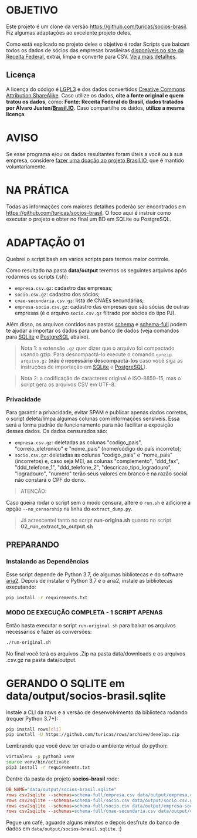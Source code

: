 # OBJETIVO

Este projeto é um clone da versão https://github.com/turicas/socios-brasil. Fiz algumas adaptações ao excelente projeto deles.

Como está explicado no projeto deles o objetivo é rodar Scripts que baixam todos os dados de sócios das empresas brasileiras [disponíveis
no site da Receita
Federal](https://receita.economia.gov.br/orientacao/tributaria/cadastros/cadastro-nacional-de-pessoas-juridicas-cnpj/dados-publicos-cnpj),
extrai, limpa e converte para CSV. [Veja mais
detalhes](http://dados.gov.br/noticia/governo-federal-disponibiliza-os-dados-abertos-do-cadastro-nacional-da-pessoa-juridica).


## Licença

A licença do código é [LGPL3](https://www.gnu.org/licenses/lgpl-3.0.en.html) e
dos dados convertidos [Creative Commons Attribution
ShareAlike](https://creativecommons.org/licenses/by-sa/4.0/). Caso utilize os
dados, **cite a fonte original e quem tratou os dados**, como: **Fonte: Receita
Federal do Brasil, dados tratados por Álvaro
Justen/[Brasil.IO](https://brasil.io/)**. Caso compartilhe os dados, **utilize
a mesma licença**.


# AVISO

Se esse programa e/ou os dados resultantes foram úteis a você ou à sua empresa,
considere [fazer uma doação ao projeto Brasil.IO](https://brasil.io/doe), que é
mantido voluntariamente.


# NA PRÁTICA

Todas as informações com maiores detalhes poderão ser encontrados em https://github.com/turicas/socios-brasil. O foco aqui é instruir como executar o projeto e obter no final um BD em SQLite ou PostgreSQL.


# ADAPTAÇÃO 01

Quebrei o script bash em vários scripts para termos maior controle.

Como resultado na pasta **data/output** teremos os seguintes arquivos
após rodarmos os scripts (.sh):

- `empresa.csv.gz`: cadastro das empresas;
- `socio.csv.gz`: cadastro dos sócios;
- `cnae-secundaria.csv.gz`: lista de CNAEs secundárias;
- `empresa-socia.csv.gz`: cadastro das empresas que são sócias de outras
  empresas (é o arquivo `socio.csv.gz` filtrado por sócios do tipo PJ).

Além disso, os arquivos contidos nas pastas [schema](schema/) e
[schema-full](schema-full/) podem te ajudar a importar os dados para um banco
de dados (veja comandos para [SQLite](#sqlite) e [PostgreSQL](#postgresql)
abaixo).

> Nota 1: a extensão `.gz` quer dizer que o arquivo foi compactado usando gzip.
> Para descompactá-lo execute o comando `gunzip arquivo.gz` (**não é necessário
> descompactá-los** caso você siga as instruções de importação em
> [SQLite](#sqlite) e [PostgreSQL](#postgresql)).

> Nota 2: a codificação de caracteres original é ISO-8859-15, mas o script gera
> os arquivos CSV em UTF-8.

### Privacidade

Para garantir a privacidade, evitar SPAM e publicar apenas dados corretos, o
script deleta/limpa algumas colunas com informações sensíveis. Essa será a
forma padrão de funcionamento para não facilitar a exposição desses dados. Os
dados censurados são:

- `empresa.csv.gz`: deletadas as colunas "codigo_pais", "correio_eletronico" e
  "nome_pais" (nome/código do país incorreto);
- `socio.csv.gz`: deletadas as colunas "codigo_pais" e "nome_pais" (incorretos)
  e, caso seja MEI, as colunas "complemento", "ddd_fax", "ddd_telefone_1",
  "ddd_telefone_2", "descricao_tipo_logradouro", "logradouro", "numero" terão
  seus valores em branco e na razão social não constará o CPF do dono.

> ATENÇÃO:

Caso queira rodar o script sem o modo censura, altere o `run.sh` e adicione a
opção `--no_censorship` na linha do `extract_dump.py`.

> Já acrescentei tanto no script **run-origina.sh** quanto no script **02_run_extract_to_output.sh**



## PREPARANDO

### Instalando as Dependências

Esse script depende de Python 3.7, de algumas bibliotecas e do software
[aria2](https://aria2.github.io/). Depois de instalar o Python 3.7 e o aria2,
instale as bibliotecas executando:

```bash
pip install -r requirements.txt
```

### MODO DE EXECUÇÃO COMPLETA - 1 SCRIPT APENAS

Então basta executar o script `run-original.sh` para baixar os arquivos necessários e
fazer as conversões:

```bash
./run-original.sh
```

No final você terá os arquivos .Zip na pasta data/downloads e os arquivos .csv.gz na pasta data/output.



# GERANDO O SQLITE em data/output/socios-brasil.sqlite

Instale a CLI da rows e a versão de desenvolvimento da biblioteca rodando
(requer Python 3.7+):

```bash
pip install rows[cli]
pip install -U https://github.com/turicas/rows/archive/develop.zip
```

Lembrando que você deve ter criado o ambiente virtual do python:

```bash
virtualenv -p python3 venv
source venv/bin/activate
pip3 install -r requirements.txt
```

Dentro da pasta do projeto **socios-brasil** rode:

```ini
DB_NAME="data/output/socios-brasil.sqlite"
rows csv2sqlite --schemas=schema-full/empresa.csv data/output/empresa.csv.gz "$DB_NAME"
rows csv2sqlite --schemas=schema-full/socio.csv data/output/socio.csv.gz "$DB_NAME"
rows csv2sqlite --schemas=schema-full/socio.csv data/output/empresa-socia.csv.gz "$DB_NAME"
rows csv2sqlite --schemas=schema-full/cnae-secundaria.csv data/output/cnae-secundaria.csv.gz "$DB_NAME"
```

Pegue um café, aguarde alguns minutos e depois desfrute do banco de dados em
`data/output/socios-brasil.sqlite`. :)

